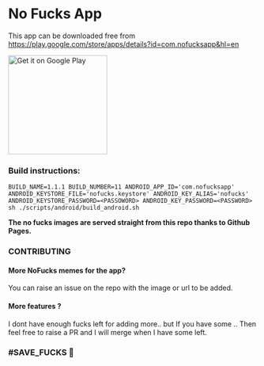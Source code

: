 # No Fucks App

This app can be downloaded free from  https://play.google.com/store/apps/details?id=com.nofucksapp&hl=en

<a href='https://play.google.com/store/apps/details?id=com.nofucksapp&hl=en&pcampaignid=MKT-Other-global-all-co-prtnr-py-PartBadge-Mar2515-1'><img alt='Get it on Google Play' src='https://play.google.com/intl/en_us/badges/images/generic/en_badge_web_generic.png' width=200/></a>

### Build instructions:
```
BUILD_NAME=1.1.1 BUILD_NUMBER=11 ANDROID_APP_ID='com.nofucksapp' ANDROID_KEYSTORE_FILE='nofucks.keystore' ANDROID_KEY_ALIAS='nofucks' ANDROID_KEYSTORE_PASSWORD=<PASSOWORD> ANDROID_KEY_PASSWORD=<PASSWORD> sh ./scripts/android/build_android.sh
```

**The no fucks images are served straight from this repo thanks to Github Pages.**



### CONTRIBUTING

#### More NoFucks memes for the app?

You can raise an issue on the repo with the image or url to be added.

#### More features ?
I dont have enough fucks left for adding more.. but If you have some ..
Then feel free to raise a PR and I will merge when I have some left.


### #SAVE_FUCKS 🖕
